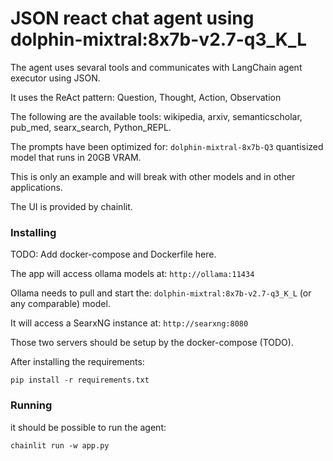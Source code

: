 # JSON react chat agent using dolphin-mixtral:8x7b-v2.7-q3_K_L

The agent uses sevaral tools and communicates
with LangChain agent executor using JSON.

It uses the ReAct pattern:
Question, Thought, Action, Observation

The following are the available tools:
wikipedia, arxiv, semanticscholar,
pub_med, searx_search, Python_REPL.

The prompts have been optimized for:
`dolphin-mixtral-8x7b-Q3`
quantisized model that runs in 20GB VRAM.

This is only an example and will break with
other models and in other applications.

The UI is provided by chainlit.

### Installing

TODO: Add docker-compose and Dockerfile here.

The app will access ollama models at:
`http://ollama:11434`

Ollama needs to pull and start the:
`dolphin-mixtral:8x7b-v2.7-q3_K_L`
(or any comparable) model.

It will access a SearxNG instance at:
`http://searxng:8080`

Those two servers should be setup by the docker-compose (TODO).

After installing the requirements:

```
pip install -r requirements.txt
```

### Running

it should be possible to run the agent:

```
chainlit run -w app.py
```
